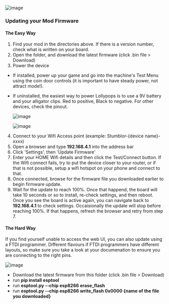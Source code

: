 ![image](https://user-images.githubusercontent.com/3416626/146519116-27e0c64f-bc0b-44f8-83ff-b28c550571a6.png)

### Updating your Mod Firmware

#### The Easy Way

1. Find your mod in the directories above. If there is a version number, check what is written on your board.
2. Open the folder, and download the latest firmware (click .bin file > Download)
3. Power the device
  * If installed, power up your game and go into the machine's Test Menu using the coin door controls (it is important to have steady power, not attract mode!).
  * If uninstalled, the easiest way to power Lollypops is to use a 9V battery and your alligator clips. Red to positive, Black to negative. For other devices, check the pinout.

    ![image](https://user-images.githubusercontent.com/3416626/133926847-52d98d64-d494-41fb-b7c8-ddf0166606c7.png)

    ![image](https://user-images.githubusercontent.com/3416626/133926854-f6d35e71-669c-4c4b-84df-e83bc10cbb64.png)


4. Connect to your Wifi Access point (example: Stumblor-{device name}-xxxx)
5. Open a browser and type **192.168.4.1** into the address bar
6. Click 'Settings', then 'Update Firmware'
7. Enter your HOME Wifi details and then click the Test/Connect button. If the Wifi connect fails, try to put the device closer to your router, or if that is not possible, setup a wifi hotspot on your phone and connect to that.
8. Once connected, browse for the firmware file you downloaded earlier to begin firmware update.
9. Wait for the update to reach 100%. Once that happend, the board will take 10 seconds or so to install, re-check settings, and then reboot. Once you see the board is active again, you can navigate back to **192.168.4.1** to check settings. Occaisionally the update will stop before reaching 100%. If that happens, refresh the browser and retry from step 7.

#### The Hard Way

If you find yourself unable to access the web UI, you can also update using a FTDI programmer. Different flavours if FTDI programmers have different layouts, so make sure you take a look at your documenation to ensure you are connecting to the right pins.

![image](https://user-images.githubusercontent.com/3416626/138160041-0c45ab58-f65d-4d75-89f1-a1b4c3f383f7.png)

* Download the latest firmware from this folder (click .bin file > Download)
* run **pip install esptool**
* run **esptool.py --chip esp8266 erase_flash**
* run **esptool.py --chip esp8266 write_flash 0x0000 {name of the file you downloaded}**

